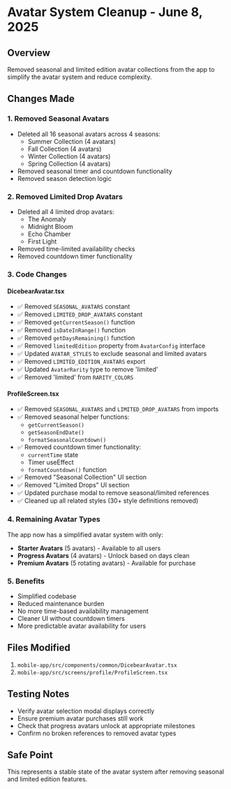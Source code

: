 # Avatar System Cleanup - June 8, 2025

## Overview
Removed seasonal and limited edition avatar collections from the app to simplify the avatar system and reduce complexity.

## Changes Made

### 1. **Removed Seasonal Avatars**
- Deleted all 16 seasonal avatars across 4 seasons:
  - Summer Collection (4 avatars)
  - Fall Collection (4 avatars)
  - Winter Collection (4 avatars)
  - Spring Collection (4 avatars)
- Removed seasonal timer and countdown functionality
- Removed season detection logic

### 2. **Removed Limited Drop Avatars**
- Deleted all 4 limited drop avatars:
  - The Anomaly
  - Midnight Bloom
  - Echo Chamber
  - First Light
- Removed time-limited availability checks
- Removed countdown timer functionality

### 3. **Code Changes**

#### DicebearAvatar.tsx
- ✅ Removed `SEASONAL_AVATARS` constant
- ✅ Removed `LIMITED_DROP_AVATARS` constant
- ✅ Removed `getCurrentSeason()` function
- ✅ Removed `isDateInRange()` function
- ✅ Removed `getDaysRemaining()` function
- ✅ Removed `limitedEdition` property from `AvatarConfig` interface
- ✅ Updated `AVATAR_STYLES` to exclude seasonal and limited avatars
- ✅ Removed `LIMITED_EDITION_AVATARS` export
- ✅ Updated `AvatarRarity` type to remove 'limited'
- ✅ Removed 'limited' from `RARITY_COLORS`

#### ProfileScreen.tsx
- ✅ Removed `SEASONAL_AVATARS` and `LIMITED_DROP_AVATARS` from imports
- ✅ Removed seasonal helper functions:
  - `getCurrentSeason()`
  - `getSeasonEndDate()`
  - `formatSeasonalCountdown()`
- ✅ Removed countdown timer functionality:
  - `currentTime` state
  - Timer useEffect
  - `formatCountdown()` function
- ✅ Removed "Seasonal Collection" UI section
- ✅ Removed "Limited Drops" UI section
- ✅ Updated purchase modal to remove seasonal/limited references
- ✅ Cleaned up all related styles (30+ style definitions removed)

### 4. **Remaining Avatar Types**
The app now has a simplified avatar system with only:
- **Starter Avatars** (5 avatars) - Available to all users
- **Progress Avatars** (4 avatars) - Unlock based on days clean
- **Premium Avatars** (5 rotating avatars) - Available for purchase

### 5. **Benefits**
- Simplified codebase
- Reduced maintenance burden
- No more time-based availability management
- Cleaner UI without countdown timers
- More predictable avatar availability for users

## Files Modified
1. `mobile-app/src/components/common/DicebearAvatar.tsx`
2. `mobile-app/src/screens/profile/ProfileScreen.tsx`

## Testing Notes
- Verify avatar selection modal displays correctly
- Ensure premium avatar purchases still work
- Check that progress avatars unlock at appropriate milestones
- Confirm no broken references to removed avatar types

## Safe Point
This represents a stable state of the avatar system after removing seasonal and limited edition features. 
